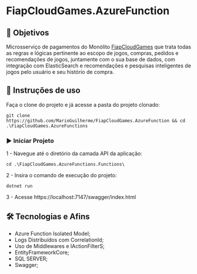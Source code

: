 # FiapCloudGames.AzureFunction

## 📌 Objetivos
Microsserviço de pagamentos do Monólito [FiapCloudGames](https://github.com/MarioGuilherme/FiapCloudGames.AzureFunction) que trata todas as regras e lógicas pertinente ao escopo de jogos, compras, pedidos e recomendações de jogos, juntamente com o sua base de dados, com integração com ElasticSearch e recomendações e pesquisas inteligentes de jogos pelo usuário e seu histório de compra.

## 🚀 Instruções de uso
Faça o clone do projeto e já acesse a pasta do projeto clonado:
```
git clone https://github.com/MarioGuilherme/FiapCloudGames.AzureFunction && cd .\FiapCloudGames.AzureFunctions
```

### ▶️ Iniciar Projeto
  1 - Navegue até o diretório da camada API da aplicação:
  ```
  cd .\FiapCloudGames.AzureFunctions.Functions\
  ```
  2 - Insira o comando de execução do projeto:
  ```
  dotnet run
  ```

  3 - Acesse https://localhost:7147/swagger/index.html

## 🛠️ Tecnologias e Afins
- Azure Function Isolated Model;
- Logs Distribuídos com CorrelationId;
- Uso de Middlewares e IActionFilterS;
- EntityFrameworkCore;
- SQL SERVER;
- Swagger;
